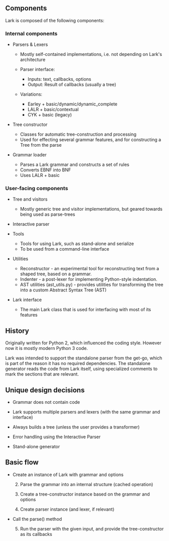## Components

Lark is composed of the following components:

### Internal components
- Parsers & Lexers
    - Mostly self-contained implementations, i.e. not depending on Lark's architecture
    - Parser interface:
        - Inputs: text, callbacks, options
        - Output: Result of callbacks (usually a tree)
    
    - Variations:
        - Earley + basic/dynamic/dynamic_complete
        - LALR + basic/contextual
        - CYK + basic (legacy)

- Tree constructor
    - Classes for automatic tree-construction and processing
    - Used for effecting several grammar features, and for constructing a Tree from the parse

- Grammar loader
    - Parses a Lark grammar and constructs a set of rules
    - Converts EBNF into BNF
    - Uses LALR + basic

### User-facing components

- Tree and visitors
    - Mostly generic tree and visitor implementations, but geared towards being used as parse-trees

- Interactive parser

- Tools
    - Tools for using Lark, such as stand-alone and serialize
    - To be used from a command-line interface

- Utilities
    - Reconstructor - an experimental tool for reconstructing text from a shaped tree, based on a grammar.
    - Indenter - a post-lexer for implementing Python-style indentation.
    - AST utilities (ast_utils.py) - provides utilities for transforming the tree into a custom Abstract Syntax Tree (AST)

- Lark interface
    - The main Lark class that is used for interfacing with most of its features


## History

Originally written for Python 2, which influenced the coding style. However now it is mostly modern Python 3 code.

Lark was intended to support the standalone parser from the get-go, which is part of the reason it has no required dependencies. The standalone generator reads the code from Lark itself, using specialized comments to mark the sections that are relevant.


## Unique design decisions

- Grammar does not contain code

- Lark supports multiple parsers and lexers (with the same grammar and interface)

- Always builds a tree (unless the user provides a transformer)

- Error handling using the Interactive Parser

- Stand-alone generator


## Basic flow

- Create an instance of Lark with grammar and options

    2. Parse the grammar into an internal structure (cached operation)

    3. Create a tree-constructor instance based on the grammar and options

    4. Create parser instance (and lexer, if relevant)

- Call the parse() method

    5. Run the parser with the given input, and provide the tree-constructor as its callbacks
